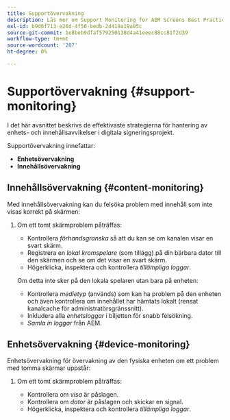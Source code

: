 ```yaml
---
title: Supportövervakning
description: Läs mer om Support Monitoring for AEM Screens Best Practices Guide.
exl-id: b9d6f713-e26d-4f56-bedb-2d419a19a05c
source-git-commit: 1e8beb9dfaf579250138d4a41eeec88cc81f2d39
workflow-type: tm+mt
source-wordcount: '207'
ht-degree: 0%

---
```


# Supportövervakning {#support-monitoring}

I det här avsnittet beskrivs de effektivaste strategierna för hantering av enhets- och innehållsavvikelser i digitala signeringsprojekt.

Supportövervakning innefattar:

* **Enhetsövervakning**
* **Innehållsövervakning**

## Innehållsövervakning {#content-monitoring}

Med innehållsövervakning kan du felsöka problem med innehåll som inte visas korrekt på skärmen:

1. Om ett tomt skärmproblem påträffas:

   * Kontrollera *förhandsgranska* så att du kan se om kanalen visar en svart skärm.
   * Registrera en *lokal kromspelare* (som tillägg) på din bärbara dator till den skärmen och se om det visar en svart skärm.
   * Högerklicka, inspektera och kontrollera *tillämpliga loggar*.

   Om detta inte sker på den lokala spelaren utan bara på enheten:

   * Kontrollera *medietyp* (används) som kan ha problem på den enheten och även kontrollera om innehållet har hämtats lokalt (rensat kanalcache för administratörsgränssnitt).
   * Inkludera alla *enhetsloggar* i biljetten för snabb felsökning.
   * *Samla in loggar* från AEM.

## Enhetsövervakning {#device-monitoring}

Enhetsövervakning för övervakning av den fysiska enheten om ett problem med tomma skärmar uppstår:

1. Om ett tomt skärmproblem påträffas:

   * Kontrollera om *visa* är påslagen.
   * Kontrollera om *dator* är påslagen och skickar en signal.
   * Högerklicka, inspektera och kontrollera *tillämpliga loggar*.
